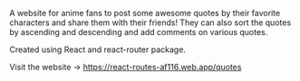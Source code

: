 A website for anime fans to post some awesome quotes by their favorite characters and share them with their friends! They can also sort the quotes by ascending and descending and add comments on various quotes.

Created using React and react-router package.

Visit the website -> https://react-routes-af116.web.app/quotes
